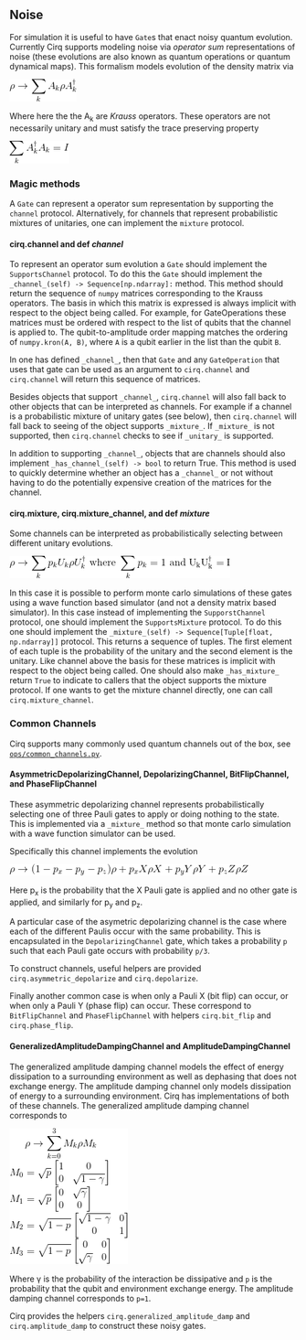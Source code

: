 ## Noise

For simulation it is useful to have `Gate`s that enact noisy quantum evolution.
Currently Cirq supports modeling noise via *operator sum* representations of
noise (these evolutions are also known as quantum operations or quantum
dynamical maps).  This formalism models evolution of the density matrix
via

![Operator sum representation: $\rho \rightarrow \sum_k A_k \rho A_k^\dagger$](resources/OperatorSumDef.gif)

Where here the the A<sub>k</sub> are *Krauss* operators. These operators
are not necessarily unitary and must satisfy the trace preserving
property

![Operator sum normalization: $\sum_k A_k^\dagger A_k = I$](resources/OperatorSumNormDef.gif)

### Magic methods

A `Gate` can represent a operator sum representation by supporting the
`channel` protocol.  Alternatively, for channels that represent probabilistic
mixtures of unitaries, one can implement the `mixture` protocol.

#### cirq.channel and def _channel_

To represent an operator sum evolution a `Gate` should implement the
`SupportsChannel` protocol.  To do this the `Gate` should implement the
`_channel_(self) -> Sequence[np.ndarray]:` method.  This method should return
the sequence of `numpy` matrices corresponding to the Krauss operators. The
basis in which this matrix is expressed is always implicit with respect to
the object being called. For example, for GateOperations these matrices
must be ordered with respect to the list of qubits that the channel is
applied to. The qubit-to-amplitude order mapping matches the
ordering of `numpy.kron(A, B)`, where `A` is a qubit earlier in the list
than the qubit `B`.

In one has defined `_channel_`, then that `Gate` and any `GateOperation`
that uses that gate can be used as an argument to `cirq.channel` and
`cirq.channel` will return this sequence of matrices.

Besides objects that support `_channel_`, `cirq.channel` will also fall
back to other objects that can be interpreted as channels.  For example if a
channel is a probabilistic mixture of unitary gates (see below), then
`cirq.channel` will fall back to seeing of the object supports `_mixture_`.
If `_mixture_` is not supported, then `cirq.channel` checks to see if
`_unitary_` is supported.

In addition to supporting `_channel_`, objects that are channels should also
implement `_has_channel_(self) -> bool` to return True.  This method is
used to quickly determine whether an object has a `_channel_` or not without
having to do the potentially expensive creation of the matrices for the
channel.

#### cirq.mixture, cirq.mixture_channel, and def _mixture_

Some channels can be interpreted as probabilistically selecting between
different unitary evolutions.

![Mixture channel: $\rho \rightarrow \sum_k p_k U_k \rho U_k^\dagger {\rm ~where~} \sum_k p_k =1 {\rm ~and~ U_k U_k^\dagger= I}$](resources/MixtureChannelDef.gif)

In this case it is possible to perform
monte carlo simulations of these gates using a wave function based simulator
(and not a density matrix based simulator).  In this case instead of
implementing the `SupporstChannel` protocol, one should implement the
`SupportsMixture` protocol.  To do this one should implement the
`_mixture_(self) -> Sequence[Tuple[float, np.ndarray]]` protocol.  This
returns a sequence of tuples. The first element of each tuple is the
probability of the unitary and the second element is the unitary. Like
channel above the basis for these matrices is implicit with respect to the
object being called.  One should also make `_has_mixture_` return `True` to
indicate to callers that the object supports the mixture protocol.  If one
wants to get the mixture channel directly, one can call `cirq.mixture_channel`.

### Common Channels

Cirq supports many commonly used quantum channels out of the box, see
[`ops/common_channels.py`](/cirq/ops/common_channels.py).

#### AsymmetricDepolarizingChannel, DepolarizingChannel, BitFlipChannel, and PhaseFlipChannel

These asymmetric depolarizing channel represents probabilistically selecting
one of three Pauli gates to apply or doing nothing to the state. This is
implemented via a `_mixture_` method so that monte carlo simulation with a
wave function simulator can be used.

Specifically this channel implements the evolution

![Asymmetric depolarizing channel: $\rho \rightarrow (1-p_x-p_y-p_z) \rho + p_x X \rho X + p_y Y \rho Y + p_z Z \rho Z$](resources/AsymmetricDepolarizingChannelDef.gif)

Here p<sub>x</sub> is the probability that the X Pauli gate is applied and
no other gate is applied, and similarly for p<sub>y</sub> and p<sub>z</sub>.

A particular case of the asymetric depolarizing channel is the case where
each of the different Paulis occur with the same probability.  This is
encapsulated in the `DepolarizingChannel` gate, which takes a probability `p`
such that each Pauli gate occurs with probability `p/3`.

To construct channels, useful helpers are provided `cirq.asymmetric_depolarize`
and `cirq.depolarize`.

Finally another common case is when only a Pauli X (bit flip) can occur, or
when only a Pauli Y (phase flip) can occur.  These correspond to
`BitFlipChannel` and `PhaseFlipChannel` with helpers `cirq.bit_flip` and
`cirq.phase_flip`.

#### GeneralizedAmplitudeDampingChannel and AmplitudeDampingChannel

The generalized amplitude damping channel models the effect of energy
dissipation to a surrounding environment as well as dephasing that
does not exchange energy.  The amplitude damping channel only models
dissipation of energy to a surrounding environment.  Cirq has implementations
of both of these channels.  The generalized amplitude damping channel
corresponds to

![Generalized amplitude damping channel: $\rho \rightarrow \sum_{k=0}^3 M_k \rho M_k \\ M_0 = \sqrt{p} \begin{bmatrix} 1 & 0  \\ 0 & \sqrt{1 - \gamma} \end{bmatrix} \\ M_1 = \sqrt{p} \begin{bmatrix} 0 & \sqrt{\gamma} \\ 0 & 0 \end{bmatrix} \\ M_2 = \sqrt{1-p} \begin{bmatrix} \sqrt{1-\gamma} & 0 \\ 0 & 1 \\ \end{bmatrix} \\ M_3 = \sqrt{1-p} \begin{bmatrix} 0 & 0 \\ \sqrt{\gamma} & 0 \end{bmatrix}$](resources/GeneralizedAmplitudeDampingChannelDef.gif)

Where &#947; is the probability of the interaction be dissipative and
`p` is the probability that the qubit and environment exchange energy. The
amplitude damping channel corresponds to `p=1`.

Cirq provides the helpers `cirq.generalized_amplitude_damp` and
`cirq.amplitude_damp` to construct these noisy gates.
